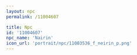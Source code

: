 ```yaml
---
layout: npc
permalink: /11004607

title: Npc
id: '11004607'
npc_name: 'Nairin'
icon_url: 'portrait/npc/11003536_f_neirin_p.png'
---
```

